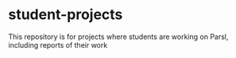 # student-projects

This repository is for projects where students are working on Parsl, including reports of their work
